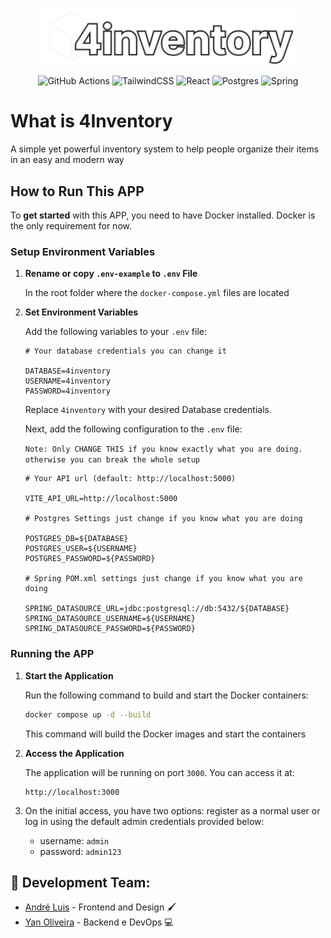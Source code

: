 <p align="center">
<img width="400" src="Frontend/4inFrontend/src/assets/logo.svg">
</p>
<div align="center">
    <img src="https://img.shields.io/badge/github%20actions-%232671E5.svg?style=for-the-badge&logo=githubactions&logoColor=white" alt="GitHub Actions" />
    <img src="https://img.shields.io/badge/tailwindcss-%2338B2AC.svg?style=for-the-badge&logo=tailwind-css&logoColor=white" alt="TailwindCSS" />
    <img src="https://img.shields.io/badge/react-%2320232a.svg?style=for-the-badge&logo=react&logoColor=%2361DAFB" alt="React" />
    <img src="https://img.shields.io/badge/postgres-%23316192.svg?style=for-the-badge&logo=postgresql&logoColor=white" alt="Postgres" />
    <img src="https://img.shields.io/badge/spring-%236DB33F.svg?style=for-the-badge&logo=spring&logoColor=white" alt="Spring" />
</div>

# What is 4Inventory

A simple yet powerful inventory system to help people organize their items in an easy and modern way

## How to Run This APP

To <b>get started</b> with this APP, you need to have Docker installed. Docker is the only requirement for now.


### Setup Environment Variables

1. **Rename or copy `.env-example` to `.env` File**

   In the root folder where the `docker-compose.yml` files are located
   
3. **Set Environment Variables**

   Add the following variables to your `.env` file:
   ```env
   # Your database credentials you can change it

   DATABASE=4inventory
   USERNAME=4inventory
   PASSWORD=4inventory
   ```
   Replace `4inventory` with your desired Database credentials.

   Next, add the following configuration to the `.env` file:
   
   `Note: Only CHANGE THIS if you know exactly what you are doing. otherwise you can break the whole setup`

   ```env
   # Your API url (default: http://localhost:5000)

   VITE_API_URL=http://localhost:5000

   # Postgres Settings just change if you know what you are doing

   POSTGRES_DB=${DATABASE}
   POSTGRES_USER=${USERNAME}
   POSTGRES_PASSWORD=${PASSWORD}

   # Spring POM.xml settings just change if you know what you are doing

   SPRING_DATASOURCE_URL=jdbc:postgresql://db:5432/${DATABASE}
   SPRING_DATASOURCE_USERNAME=${USERNAME}
   SPRING_DATASOURCE_PASSWORD=${PASSWORD}
   ```


### Running the APP

1. **Start the Application**

   Run the following command to build and start the Docker containers:

   ```bash
   docker compose up -d --build
   ```

   This command will build the Docker images and start the containers

2. **Access the Application**

   The application will be running on port `3000`. You can access it at:

   ```
   http://localhost:3000
   ```
3. On the initial access, you have two options: register as a normal user or log in using the default admin credentials provided below:
   - username: `admin`
   - password: `admin123`


## 🚀 Development Team:
- [André Luis](https://github.com/aandreluis) - Frontend and Design 🖌️
- [Yan Oliveira](https://github.com/Oliyan-debug) - Backend e DevOps 💻
